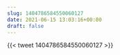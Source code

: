 ```yaml
---
slug: 1404786584550060127
date: 2021-06-15 13:03:16+00:00
draft: false
---
```


{{< tweet 1404786584550060127 >}}
